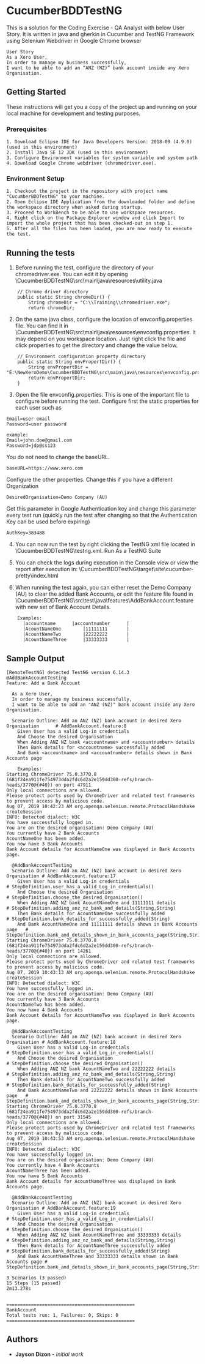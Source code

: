 # CucumberBDDTestNG

This is a solution for the Coding Exercise - QA Analyst with below User Story.
It is written in java and gherkin in Cucumber and TestNG Framework using Selenium Webdriver in Google Chrome browser
```
User Story
As a Xero User,
In order to manage my business successfully,
I want to be able to add an “ANZ (NZ)” bank account inside any Xero Organisation.
```
## Getting Started

These instructions will get you a copy of the project up and running on your local machine for development and testing purposes.

### Prerequisites

```
1. Download Eclipse IDE for Java Developers Version: 2018-09 (4.9.0) (used in this environment)
2. Install Java SE 12 JDK (used in this environment)
3. Configure Environment variables for system variable and system path
4. Download Google Chrome webdriver (chromedriver.exe).
```

### Environment Setup

```
1. Checkout the project in the repository with project name "CucumberBDDTestNG" to your machine.
2. Open Eclipse IDE Application from the downloaded folder and define the workspace directory when asked during startup.
3. Proceed to WorkBench to be able to use workspace resources.
4. Right click on the Package Explorer window and click Import to import the whole project that has been checked-out on step 1.
5. After all the files has been loaded, you are now ready to execute the test.
```

## Running the tests

1. Before running the test, configure the directory of your chromedriver.exe.
You can edit it by opening \CucumberBDDTestNG\src\main\java\resources\utility.java
```
	// Chrome driver directory
	public static String chromeDir() {
		String chromeDir = "C:\\Training\\chromedriver.exe";
		return chromeDir;
```

2. On the same java class, configure the location of envconfig.properties file.
You can find it in \CucumberBDDTestNG\src\main\java\resources\envconfig.properties. It may depend on you workspace location. 
Just right click the file and click properties to get the directory and change the value below.

```
	// Environment configuration property directory
	public static String envPropertDir() {
		String envPropertDir = "E:\NewXeroDemo\CucumberBDDTestNG\src\main\java\resources\envconfig.properties";
		return envPropertDir;
	}
```

3. Open the file envconfig.properties. This is one of the important file to configure before running the test.
Configure first the static properties for each user such as

```
Email=user email
Password=user password

example:
Email=john.doe@gmail.com
Password=jdp@ss123
```
You do not need to change the baseURL.
```
baseURL=https://www.xero.com

```

Configure the other properties.
Change this if you have a different Organization
```
DesiredOrganisation=Demo Company (AU)

```

Get this parameter in Google Authentication key and change this parameter every test run (quickly run the test after changing so that the Authentication Key can be used before expiring)
```
AuthKey=383488
```

4. You can now run the test by right clicking the TestNG xml file located in \CucumberBDDTestNG\testng.xml.
Run As a TestNG Suite

5. You can check the logs during execution in the Console view or view the report after execution in:
\CucumberBDDTestNG\target\site\cucumber-pretty\index.html

6. When running the test again, you can either reset the Demo Company (AU) to clear the added Bank Accounts, or edit the feature file found in \CucumberBDDTestNG\src\test\java\features\AddBankAccount.feature with new set of Bank Account Details.
```
    Examples: 
      |accountname		|accountnumber		| 
      |AcountNameOne		|11111111		| 
      |AcountNameTwo		|22222222		|
      |AcountNameThree		|33333333		|
```

## Sample Output
```
[RemoteTestNG] detected TestNG version 6.14.3
@AddBankAccountTesting
Feature: Add a Bank Account
  
  As a Xero User,
  In order to manage my business successfully,
  I want to be able to add an "ANZ (NZ)" bank account inside any Xero Organisation.

  Scenario Outline: Add an ANZ (NZ) bank account in desired Xero Organisation      # AddBankAccount.feature:8
    Given User has a valid Log-in credentials
    And Choose the desired Organisation
    When Adding ANZ NZ bank <accountname> and <accountnumber> details
    Then Bank details for <accountname> successfully added
    And Bank <accountname> and <accountnumber> details shown in Bank Accounts page

    Examples: 
Starting ChromeDriver 75.0.3770.8 (681f24ea911fe754973dda2fdc6d2a2e159dd300-refs/branch-heads/3770@{#40}) on port 47911
Only local connections are allowed.
Please protect ports used by ChromeDriver and related test frameworks to prevent access by malicious code.
Aug 07, 2019 10:42:23 AM org.openqa.selenium.remote.ProtocolHandshake createSession
INFO: Detected dialect: W3C
You have successfully logged in.
You are on the desired organisation: Demo Company (AU)
You currently have 2 Bank Accounts
AcountNameOne has been added.
You now have 3 Bank Accounts
Bank Account details for AcountNameOne was displayed in Bank Accounts page.

  @AddBankAccountTesting
  Scenario Outline: Add an ANZ (NZ) bank account in desired Xero Organisation # AddBankAccount.feature:17
    Given User has a valid Log-in credentials                                 # StepDefinition.user_has_a_valid_Log_in_credentials()
    And Choose the desired Organisation                                       # StepDefinition.choose_the_desired_Organisation()
    When Adding ANZ NZ bank AcountNameOne and 11111111 details                # StepDefinition.adding_anz_nz_bank_and_details(String,String)
    Then Bank details for AcountNameOne successfully added                    # StepDefinition.bank_details_for_successfully_added(String)
    And Bank AcountNameOne and 11111111 details shown in Bank Accounts page   # StepDefinition.bank_and_details_shown_in_bank_accounts_page(String,String)
Starting ChromeDriver 75.0.3770.8 (681f24ea911fe754973dda2fdc6d2a2e159dd300-refs/branch-heads/3770@{#40}) on port 14261
Only local connections are allowed.
Please protect ports used by ChromeDriver and related test frameworks to prevent access by malicious code.
Aug 07, 2019 10:43:13 AM org.openqa.selenium.remote.ProtocolHandshake createSession
INFO: Detected dialect: W3C
You have successfully logged in.
You are on the desired organisation: Demo Company (AU)
You currently have 3 Bank Accounts
AcountNameTwo has been added.
You now have 4 Bank Accounts
Bank Account details for AcountNameTwo was displayed in Bank Accounts page.

  @AddBankAccountTesting
  Scenario Outline: Add an ANZ (NZ) bank account in desired Xero Organisation # AddBankAccount.feature:18
    Given User has a valid Log-in credentials                                 # StepDefinition.user_has_a_valid_Log_in_credentials()
    And Choose the desired Organisation                                       # StepDefinition.choose_the_desired_Organisation()
    When Adding ANZ NZ bank AcountNameTwo and 22222222 details                # StepDefinition.adding_anz_nz_bank_and_details(String,String)
    Then Bank details for AcountNameTwo successfully added                    # StepDefinition.bank_details_for_successfully_added(String)
    And Bank AcountNameTwo and 22222222 details shown in Bank Accounts page   # StepDefinition.bank_and_details_shown_in_bank_accounts_page(String,String)
Starting ChromeDriver 75.0.3770.8 (681f24ea911fe754973dda2fdc6d2a2e159dd300-refs/branch-heads/3770@{#40}) on port 31545
Only local connections are allowed.
Please protect ports used by ChromeDriver and related test frameworks to prevent access by malicious code.
Aug 07, 2019 10:43:53 AM org.openqa.selenium.remote.ProtocolHandshake createSession
INFO: Detected dialect: W3C
You have successfully logged in.
You are on the desired organisation: Demo Company (AU)
You currently have 4 Bank Accounts
AcountNameThree has been added.
You now have 5 Bank Accounts
Bank Account details for AcountNameThree was displayed in Bank Accounts page.

  @AddBankAccountTesting
  Scenario Outline: Add an ANZ (NZ) bank account in desired Xero Organisation # AddBankAccount.feature:19
    Given User has a valid Log-in credentials                                 # StepDefinition.user_has_a_valid_Log_in_credentials()
    And Choose the desired Organisation                                       # StepDefinition.choose_the_desired_Organisation()
    When Adding ANZ NZ bank AcountNameThree and 33333333 details              # StepDefinition.adding_anz_nz_bank_and_details(String,String)
    Then Bank details for AcountNameThree successfully added                  # StepDefinition.bank_details_for_successfully_added(String)
    And Bank AcountNameThree and 33333333 details shown in Bank Accounts page # StepDefinition.bank_and_details_shown_in_bank_accounts_page(String,String)

3 Scenarios (3 passed)
15 Steps (15 passed)
2m13.278s


===============================================
BankAccount
Total tests run: 1, Failures: 0, Skips: 0
===============================================
```

## Authors

* **Jayson Dizon** - *Initial work*

